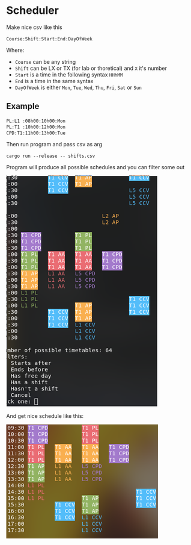 # Scheduler

Make nice csv like this
```
Course:Shift:Start:End:DayOfWeek
```
Where:
 - `Course` can be any string
 - `Shift` can be LX or TX (for lab or thoretical) and `X` it's number
 - `Start` is a time in the following syntax `HHhMM`
 - `End` is a time in the same syntax
 - `DayOfWeek` is either `Mon`, `Tue`, `Wed`, `Thu`, `Fri`, `Sat` or `Sun`

## Example
```
PL:L1 :08h00:10h00:Mon
PL:T1 :10h00:12h00:Mon
CPD:T1:11h00:13h00:Tue
```

Then run program and pass csv as arg
```
cargo run --release -- shifts.csv
```

Program will produce all possible schedules and you can filter some out

![filter](./assets/filter.png)


And get nice schedule like this:

![example](./assets/example.png)



